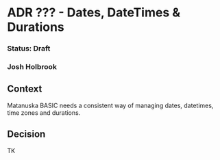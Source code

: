 # ADR ??? - Dates, DateTimes & Durations

### Status: Draft

### Josh Holbrook

## Context

Matanuska BASIC needs a consistent way of managing dates, datetimes, time zones
and durations.

## Decision

TK
